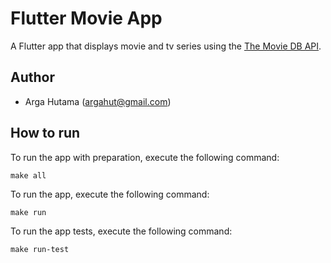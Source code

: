 # Flutter Movie App

A Flutter app that displays movie and tv series using the [The Movie DB API](https://www.themoviedb.org/).

## Author

- Arga Hutama (argahut@gmail.com)


## How to run
To run the app with preparation, execute the following command:

```
make all
```

To run the app, execute the following command:

```
make run
```

To run the app tests, execute the following command:
```
make run-test
```
